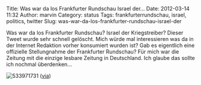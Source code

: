 Title: Was war da los Frankfurter Rundschau Israel der...
Date: 2012-03-14 11:32
Author: marvin
Category: status
Tags: frankfurterrundschau, israel, politics, twitter
Slug: was-war-da-los-frankfurter-rundschau-israel-der

Was war da los Frankfurter Rundschau? Israel der Kriegstreiber? Dieser
Tweet wurde sehr schnell gelöscht. Mich würde mal interessieren was da
in der Internet Redaktion vorher konsumiert wurden ist? Gab es
eigentlich eine offizielle Stellungnahme der Frankfurter Rundschau? Für
mich war die Zeitung mit die einzige lesbare Zeitung in Deutschland. Ich
glaube das sollte ich nochmal überdenken...

![533971731]({filename}/images/533971731.png)
([via](http://twitpic.com/8twv83))

